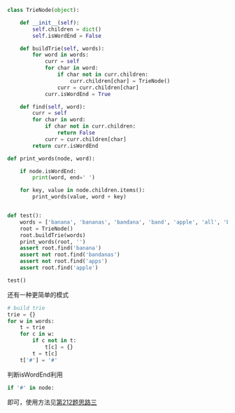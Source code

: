 ```python
class TrieNode(object):

    def __init__(self):
        self.children = dict()
        self.isWordEnd = False

    def buildTrie(self, words):
        for word in words:
            curr = self
            for char in word:
                if char not in curr.children:
                    curr.children[char] = TrieNode()
                curr = curr.children[char]
            curr.isWordEnd = True

    def find(self, word):
        curr = self
        for char in word:
            if char not in curr.children:
                return False
            curr = curr.children[char]
        return curr.isWordEnd

def print_words(node, word):

    if node.isWordEnd:
        print(word, end=' ')

    for key, value in node.children.items():
        print_words(value, word + key)


def test():
    words = ['banana', 'bananas', 'bandana', 'band', 'apple', 'all', 'beast']
    root = TrieNode()
    root.buildTrie(words)
    print_words(root, '')
    assert root.find('banana')
    assert not root.find('bandanas')
    assert not root.find('apps')
    assert root.find('apple')

test()
```

还有一种更简单的模式

```python
# build trie 
trie = {}
for w in words:
    t = trie
    for c in w:
        if c not in t:
            t[c] = {}
        t = t[c]
    t['#'] = '#'
```

判断isWordEnd利用
```python
if '#' in node:
```
即可，使用方法见[第212题思路三](https://github.com/apachecn/awesome-algorithm/blob/master/docs/Leetcode_Solutions/Python/212._Word_Search_II.md)























